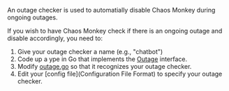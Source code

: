 An outage checker is used to automatially disable Chaos Monkey during ongoing outages.

If you wish to have Chaos Monkey check if there is an ongoing outage and disable
accordingly, you need to:

1. Give your outage checker a name (e.g., "chatbot")
1. Code up a ype in Go that implements the [Outage](https://godoc.org/github.com/gaofanmichael/chaosmonkey/#Outage) interface.
1. Modify [outage.go](https://github.com/gaofanmichael/chaosmonkey/blob/master/outage/outage.go) so that it recognizes your outage checker.
1. Edit your [config file](Configuration File Format) to specify your outage checker.

